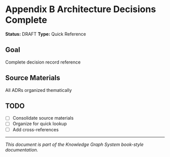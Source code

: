 # Appendix B Architecture Decisions Complete

**Status:** DRAFT
**Type:** Quick Reference

## Goal

Complete decision record reference

## Source Materials

All ADRs organized thematically

## TODO

- [ ] Consolidate source materials
- [ ] Organize for quick lookup
- [ ] Add cross-references

---

*This document is part of the Knowledge Graph System book-style documentation.*
